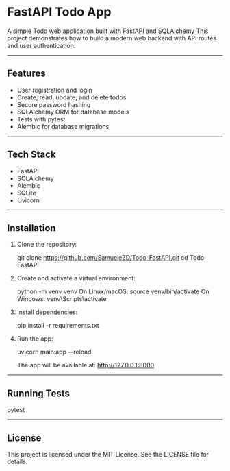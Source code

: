 FastAPI Todo App
================

A simple Todo web application built with FastAPI and SQLAlchemy
This project demonstrates how to build a modern web backend with API routes and user authentication.

-------------------------
Features
-------------------------

- User registration and login
- Create, read, update, and delete todos
- Secure password hashing
- SQLAlchemy ORM for database models
- Tests with pytest
- Alembic for database migrations

-------------------------
Tech Stack
-------------------------

- FastAPI
- SQLAlchemy
- Alembic
- SQLite
- Uvicorn

-------------------------
Installation
-------------------------

1. Clone the repository:

   git clone https://github.com/SamueleZD/Todo-FastAPI.git
   cd Todo-FastAPI

2. Create and activate a virtual environment:

   python -m venv venv
   On Linux/macOS: source venv/bin/activate
   On Windows: venv\Scripts\activate

3. Install dependencies:

   pip install -r requirements.txt

4. Run the app:

   uvicorn main:app --reload

   The app will be available at: http://127.0.0.1:8000

   
-------------------------
Running Tests
-------------------------

pytest

-------------------------
License
-------------------------

This project is licensed under the MIT License. See the LICENSE file for details.
